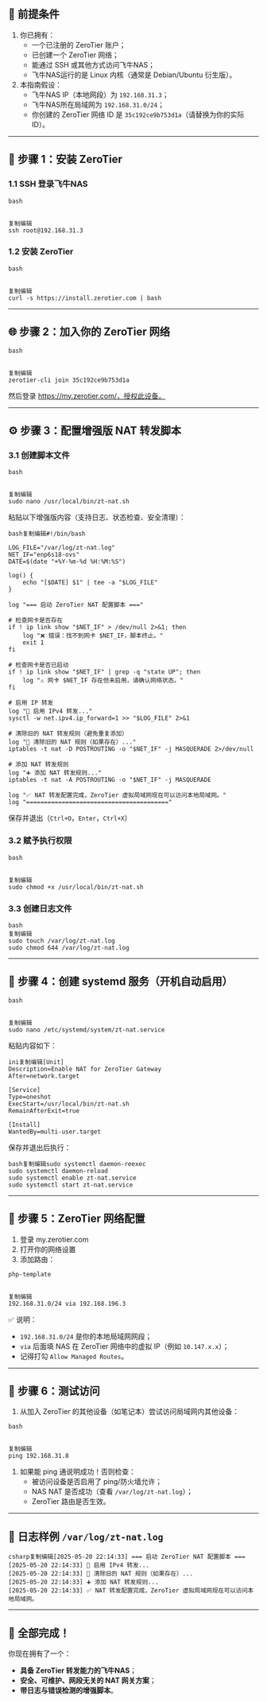 ## 🧩 前提条件

1. 你已拥有：
   - 一个已注册的 ZeroTier 账户；
   - 已创建一个 ZeroTier 网络；
   - 能通过 SSH 或其他方式访问飞牛NAS；
   - 飞牛NAS运行的是 Linux 内核（通常是 Debian/Ubuntu 衍生版）。
2. 本指南假设：
   - 飞牛NAS IP（本地网段）为 `192.168.31.3`；
   - 飞牛NAS所在局域网为 `192.168.31.0/24`；
   - 你创建的 ZeroTier 网络 ID 是 `35c192ce9b753d1a`（请替换为你的实际 ID）。

------

## 🔧 步骤 1：安装 ZeroTier

### 1.1 SSH 登录飞牛NAS

```
bash


复制编辑
ssh root@192.168.31.3
```

### 1.2 安装 ZeroTier

```
bash


复制编辑
curl -s https://install.zerotier.com | bash
```

------

## 🌐 步骤 2：加入你的 ZeroTier 网络

```
bash


复制编辑
zerotier-cli join 35c192ce9b753d1a
```

然后登录 https://my.zerotier.com/，授权此设备。

------

## ⚙️ 步骤 3：配置增强版 NAT 转发脚本

### 3.1 创建脚本文件

```
bash


复制编辑
sudo nano /usr/local/bin/zt-nat.sh
```

粘贴以下增强版内容（支持日志、状态检查、安全清理）：

```
bash复制编辑#!/bin/bash

LOG_FILE="/var/log/zt-nat.log"
NET_IF="enp6s18-ovs"
DATE=$(date "+%Y-%m-%d %H:%M:%S")

log() {
    echo "[$DATE] $1" | tee -a "$LOG_FILE"
}

log "=== 启动 ZeroTier NAT 配置脚本 ==="

# 检查网卡是否存在
if ! ip link show "$NET_IF" > /dev/null 2>&1; then
    log "❌ 错误：找不到网卡 $NET_IF，脚本终止。"
    exit 1
fi

# 检查网卡是否已启动
if ! ip link show "$NET_IF" | grep -q "state UP"; then
    log "⚠️ 网卡 $NET_IF 存在但未启用，请确认网络状态。"
fi

# 启用 IP 转发
log "🔧 启用 IPv4 转发..."
sysctl -w net.ipv4.ip_forward=1 >> "$LOG_FILE" 2>&1

# 清除旧的 NAT 转发规则（避免重复添加）
log "🧹 清除旧的 NAT 规则（如果存在）..."
iptables -t nat -D POSTROUTING -o "$NET_IF" -j MASQUERADE 2>/dev/null

# 添加 NAT 转发规则
log "➕ 添加 NAT 转发规则..."
iptables -t nat -A POSTROUTING -o "$NET_IF" -j MASQUERADE

log "✅ NAT 转发配置完成，ZeroTier 虚拟局域网现在可以访问本地局域网。"
log "========================================"
```

保存并退出（`Ctrl+O`，`Enter`，`Ctrl+X`）

### 3.2 赋予执行权限

```
bash


复制编辑
sudo chmod +x /usr/local/bin/zt-nat.sh
```

### 3.3 创建日志文件

```
bash
复制编辑
sudo touch /var/log/zt-nat.log
sudo chmod 644 /var/log/zt-nat.log
```

------

## 🔁 步骤 4：创建 systemd 服务（开机自动启用）

```
bash


复制编辑
sudo nano /etc/systemd/system/zt-nat.service
```

粘贴内容如下：

```
ini复制编辑[Unit]
Description=Enable NAT for ZeroTier Gateway
After=network.target

[Service]
Type=oneshot
ExecStart=/usr/local/bin/zt-nat.sh
RemainAfterExit=true

[Install]
WantedBy=multi-user.target
```

保存并退出后执行：

```
bash复制编辑sudo systemctl daemon-reexec
sudo systemctl daemon-reload
sudo systemctl enable zt-nat.service
sudo systemctl start zt-nat.service
```

------

## 🧪 步骤 5：ZeroTier 网络配置

1. 登录 my.zerotier.com
2. 打开你的网络设置
3. 添加路由：

```
php-template


复制编辑
192.168.31.0/24 via 192.168.196.3
```

✅ 说明：

- `192.168.31.0/24` 是你的本地局域网网段；
- `via` 后面填 NAS 在 ZeroTier 网络中的虚拟 IP（例如 `10.147.x.x`）；
- 记得打勾 `Allow Managed Routes`。

------

## 🧪 步骤 6：测试访问

1. 从加入 ZeroTier 的其他设备（如笔记本）尝试访问局域网内其他设备：

```
bash


复制编辑
ping 192.168.31.8
```

1. 如果能 ping 通说明成功！否则检查：
   - 被访问设备是否启用了 ping/防火墙允许；
   - NAS NAT 是否成功（查看 `/var/log/zt-nat.log`）；
   - ZeroTier 路由是否生效。

------

## 📌 日志样例 `/var/log/zt-nat.log`

```
csharp复制编辑[2025-05-20 22:14:33] === 启动 ZeroTier NAT 配置脚本 ===
[2025-05-20 22:14:33] 🔧 启用 IPv4 转发...
[2025-05-20 22:14:33] 🧹 清除旧的 NAT 规则（如果存在）...
[2025-05-20 22:14:33] ➕ 添加 NAT 转发规则...
[2025-05-20 22:14:33] ✅ NAT 转发配置完成，ZeroTier 虚拟局域网现在可以访问本地局域网。
```

------

## 🎉 全部完成！

你现在拥有了一个：

- **具备 ZeroTier 转发能力的飞牛NAS**；
- **安全、可维护、网段无关的 NAT 网关方案**；
- **带日志与错误检测的增强脚本**。